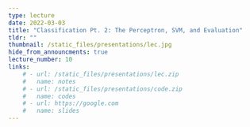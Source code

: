 ```yaml
---
type: lecture
date: 2022-03-03
title: "Classification Pt. 2: The Perceptron, SVM, and Evaluation"
tldr: ""
thumbnail: /static_files/presentations/lec.jpg
hide_from_announcments: true
lecture_number: 10
links: 
    # - url: /static_files/presentations/lec.zip
    #   name: notes
    # - url: /static_files/presentations/code.zip
    #   name: codes
    # - url: https://google.com
    #   name: slides
---
```

<!-- **Suggested Readings:** -->
<!-- - [Readings 1](http://example.com) -->
